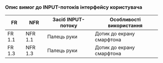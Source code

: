 ### Опис вимог до INPUT-потоків інтерфейсу користувача

| FR  |  NFR  |  Засіб INPUT-потоку  | Особливості використання |
|-----|-------|----------------------|--------------------------|
| FR 1.1 | NFR 1.1 | Палець руки     | Дотик до екрану смарфтона |
| FR 1.3 | NFR 1.3 | Палець руки     | Дотик до екрану смарфтона |

